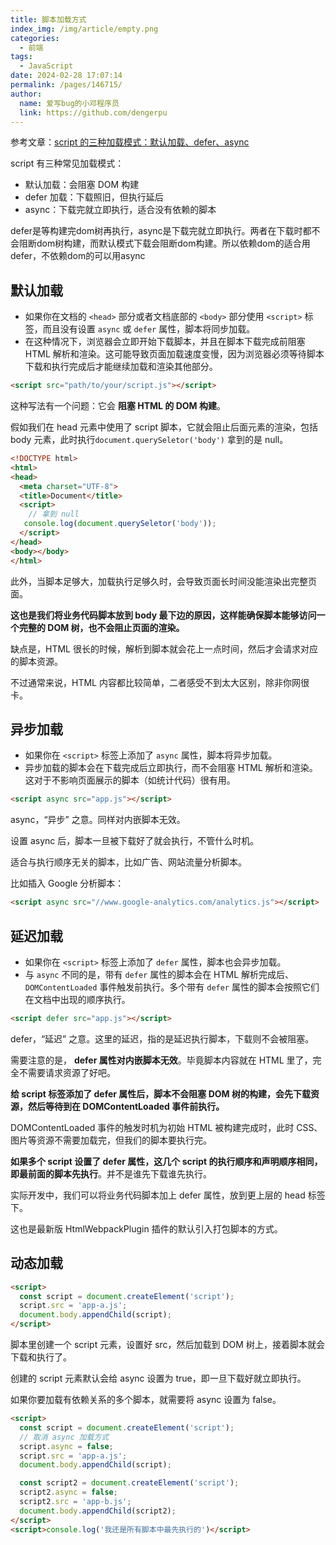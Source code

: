 ```yaml
---
title: 脚本加载方式
index_img: /img/article/empty.png
categories: 
  - 前端
tags: 
  - JavaScript
date: 2024-02-28 17:07:14
permalink: /pages/146715/
author: 
  name: 爱写bug的小邓程序员
  link: https://github.com/dengerpu
---
```


参考文章：[script 的三种加载模式：默认加载、defer、async](https://zhuanlan.zhihu.com/p/478648219?utm_id=0)

script 有三种常见加载模式：

- 默认加载：会阻塞 DOM 构建
- defer 加载：下载照旧，但执行延后
- async：下载完就立即执行，适合没有依赖的脚本

defer是等构建完dom树再执行，async是下载完就立即执行。两者在下载时都不会阻断dom树构建，而默认模式下载会阻断dom构建。所以依赖dom的适合用defer，不依赖dom的可以用async

## 默认加载

- 如果你在文档的 `<head>` 部分或者文档底部的 `<body>` 部分使用 `<script>` 标签，而且没有设置 `async` 或 `defer` 属性，脚本将同步加载。
- 在这种情况下，浏览器会立即开始下载脚本，并且在脚本下载完成前阻塞 HTML 解析和渲染。这可能导致页面加载速度变慢，因为浏览器必须等待脚本下载和执行完成后才能继续加载和渲染其他部分。

```html
<script src="path/to/your/script.js"></script>
```

这种写法有一个问题：它会 **阻塞 HTML 的 DOM 构建**。

假如我们在 head 元素中使用了 script 脚本，它就会阻止后面元素的渲染，包括 body 元素，此时执行`document.querySeletor('body')` 拿到的是 null。

```html
<!DOCTYPE html>
<html>
<head>
  <meta charset="UTF-8">
  <title>Document</title>
  <script>
    // 拿到 null
   console.log(document.querySeletor('body'));
  </script>
</head>
<body></body>
</html>
```

此外，当脚本足够大，加载执行足够久时，会导致页面长时间没能渲染出完整页面。

**这也是我们将业务代码脚本放到 body 最下边的原因，这样能确保脚本能够访问一个完整的 DOM 树，也不会阻止页面的渲染。**

缺点是，HTML 很长的时候，解析到脚本就会花上一点时间，然后才会请求对应的脚本资源。

不过通常来说，HTML 内容都比较简单，二者感受不到太大区别，除非你网很卡。

## 异步加载

- 如果你在 `<script>` 标签上添加了 `async` 属性，脚本将异步加载。
- 异步加载的脚本会在下载完成后立即执行，而不会阻塞 HTML 解析和渲染。这对于不影响页面展示的脚本（如统计代码）很有用。

```html
<script async src="app.js"></script>
```

async，“异步” 之意。同样对内嵌脚本无效。

设置 async 后，脚本一旦被下载好了就会执行，不管什么时机。

适合与执行顺序无关的脚本，比如广告、网站流量分析脚本。

比如插入 Google 分析脚本：

```html
<script async src="//www.google-analytics.com/analytics.js"></script>
```

## 延迟加载

- 如果你在 `<script>` 标签上添加了 `defer` 属性，脚本也会异步加载。
- 与 `async` 不同的是，带有 `defer` 属性的脚本会在 HTML 解析完成后、`DOMContentLoaded` 事件触发前执行。多个带有 `defer` 属性的脚本会按照它们在文档中出现的顺序执行。

```html
<script defer src="app.js"></script>
```

defer，“延迟” 之意。这里的延迟，指的是延迟执行脚本，下载则不会被阻塞。

需要注意的是， **defer 属性对内嵌脚本无效**。毕竟脚本内容就在 HTML 里了，完全不需要请求资源了好吧。

**给 script 标签添加了 defer 属性后，脚本不会阻塞 DOM 树的构建，会先下载资源，然后等待到在 DOMContentLoaded 事件前执行。**

DOMContentLoaded 事件的触发时机为初始 HTML 被构建完成时，此时 CSS、图片等资源不需要加载完，但我们的脚本要执行完。

**如果多个 script 设置了 defer 属性，这几个 script 的执行顺序和声明顺序相同，即最前面的脚本先执行**。并不是谁先下载谁先执行。

实际开发中，我们可以将业务代码脚本加上 defer 属性，放到更上层的 head 标签下。

这也是最新版 HtmlWebpackPlugin 插件的默认引入打包脚本的方式。

## 动态加载

```html
<script>
  const script = document.createElement('script');
  script.src = 'app-a.js';
  document.body.appendChild(script);
</script>
```

脚本里创建一个 script 元素，设置好 src，然后加载到 DOM 树上，接着脚本就会下载和执行了。

创建的 script 元素默认会给 async 设置为 true，即一旦下载好就立即执行。

如果你要加载有依赖关系的多个脚本，就需要将 async 设置为 false。

```html
<script>
  const script = document.createElement('script');
  // 取消 async 加载方式
  script.async = false;
  script.src = 'app-a.js';
  document.body.appendChild(script);

  const script2 = document.createElement('script');
  script2.async = false;
  script2.src = 'app-b.js';
  document.body.appendChild(script2);
</script>
<script>console.log('我还是所有脚本中最先执行的')</script>
```


